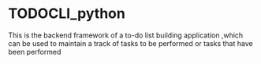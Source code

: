 # TODOCLI_python
This is the backend framework of a to-do list building application ,which can be used to maintain a track of tasks to be performed or tasks that have been performed
